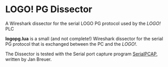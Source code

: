 # LOGO! PG Dissector
A Wireshark dissector for the serial LOGO PG protocol used by the _LOGO!_ PLC

__logopg.lua__ is a small (and not complete!) Wireshark dissector for the serial PG protocol that is exchanged between the PC and the _LOGO!_. 

The Dissector is tested with the Serial port capture program [SerialPCAP](https://github.com/j123b567/SerialPCAP), written by Jan Breuer. 